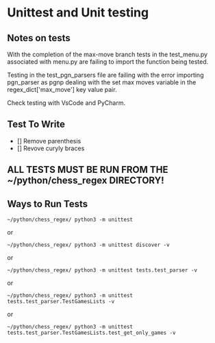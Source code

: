 # Unittest and Unit testing

## Notes on tests

With the completion of the max-move branch tests in the test_menu.py associated
with menu.py are failing to import the function being tested.<br>

Testing in the test_pgn_parsers file are failing with the error importing
pgn_parser as pgnp dealing with the set max moves variable in the regex_dict['max_move']
key value pair.<br>

Check testing with VsCode and PyCharm.<br>

## Test To Write

- [] Remove parenthesis
- [] Revove curyly braces

## ALL TESTS MUST BE RUN FROM THE ~/python/chess_regex DIRECTORY!

## Ways to Run Tests

```
~/python/chess_regex/ python3 -m unittest
```

or<br>

```
~/python/chess_regex/ python3 -m unittest discover -v
```

or<br>

```
~/python/chess_regex/ python3 -m unittest tests.test_parser -v
```

or<br>

```
~/python/chess_regex/ python3 -m unittest tests.test_parser.TestGamesLists -v
```

or<br>

```
~/python/chess_regex/ python3 -m unittest tests.test_parser.TestGamesLists.test_get_only_games -v
```
